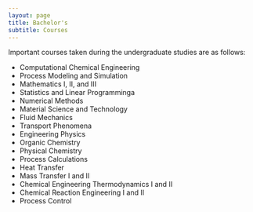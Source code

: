 ```yaml
---
layout: page
title: Bachelor's
subtitle: Courses
---
```

Important courses taken during the undergraduate studies are as follows:

* Computational Chemical Engineering  
* Process Modeling and Simulation  
* Mathematics I, II, and III
* Statistics and Linear Programminga
* Numerical Methods
* Material Science and Technology
* Fluid Mechanics
* Transport Phenomena
* Engineering Physics
* Organic Chemistry
* Physical Chemistry
* Process Calculations
* Heat Transfer
* Mass Transfer I and II
* Chemical Engineering Thermodynamics I and II
* Chemical Reaction Engineering I and II
* Process Control
